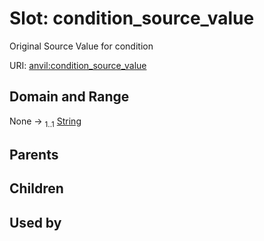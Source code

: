 
# Slot: condition_source_value

Original Source Value for condition

URI: [anvil:condition_source_value](https://anvilproject.org/acr-harmonized-data-model/condition_source_value)


## Domain and Range

None &#8594;  <sub>1..1</sub> [String](types/String.md)

## Parents


## Children


## Used by

